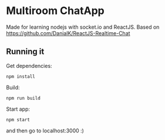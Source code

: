 # Multiroom ChatApp
Made for learning nodejs with socket.io and ReactJS. Based on https://github.com/DanialK/ReactJS-Realtime-Chat

## Running it

Get dependencies:

    npm install

Build:
  
    npm run build
    
Start app:

    npm start
    
and then go to localhost:3000 :)

